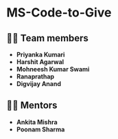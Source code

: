 # MS-Code-to-Give

## 👩‍💻 Team members

- **Priyanka Kumari**
- **Harshit Agarwal**
- **Mohneesh Kumar Swami** 
- **Ranaprathap** 
- **Digvijay Anand**  

## 👨‍🏫 Mentors

- **Ankita Mishra**
- **Poonam Sharma**
